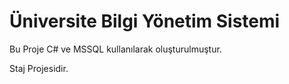 # Üniversite Bilgi Yönetim Sistemi

Bu Proje C# ve MSSQL kullanılarak oluşturulmuştur.

Staj Projesidir.
